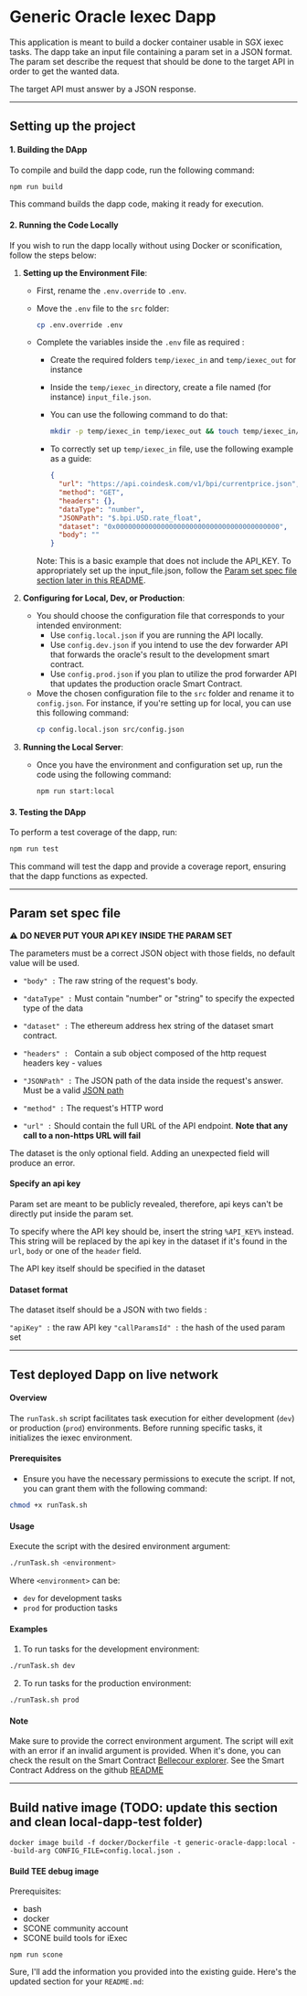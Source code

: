 # Generic Oracle Iexec Dapp

This application is meant to build a docker container usable in SGX iexec tasks. The dapp take an input file containing a param set in a JSON format. The param set describe the request that should be done to the target API in order to get the wanted data.

The target API must answer by a JSON response.

---

## Setting up the project

#### 1. Building the DApp

To compile and build the dapp code, run the following command:

```bash
npm run build
```

This command builds the dapp code, making it ready for execution.

#### 2. Running the Code Locally

If you wish to run the dapp locally without using Docker or sconification, follow the steps below:

1. **Setting up the Environment File**:

   - First, rename the `.env.override` to `.env`.
   - Move the `.env` file to the `src` folder:
     ```bash
     cp .env.override .env
     ```
   - Complete the variables inside the `.env` file as required :

     - Create the required folders `temp/iexec_in` and `temp/iexec_out` for instance
     - Inside the `temp/iexec_in` directory, create a file named (for instance) `input_file.json`.
     - You can use the following command to do that:

       ```bash
       mkdir -p temp/iexec_in temp/iexec_out && touch temp/iexec_in/input_file.json
       ```

     - To correctly set up `temp/iexec_in` file, use the following example as a guide:

       ```json
       {
         "url": "https://api.coindesk.com/v1/bpi/currentprice.json",
         "method": "GET",
         "headers": {},
         "dataType": "number",
         "JSONPath": "$.bpi.USD.rate_float",
         "dataset": "0x0000000000000000000000000000000000000000",
         "body": ""
       }
       ```

     Note: This is a basic example that does not include the API_KEY. To appropriately set up the input_file.json, follow the [Param set spec file section later in this README](#Param-set-spec-file).

2. **Configuring for Local, Dev, or Production**:

   - You should choose the configuration file that corresponds to your intended environment:
     - Use `config.local.json` if you are running the API locally.
     - Use `config.dev.json` if you intend to use the dev forwarder API that forwards the oracle's result to the development smart contract.
     - Use `config.prod.json` if you plan to utilize the prod forwarder API that updates the production oracle Smart Contract.
   - Move the chosen configuration file to the `src` folder and rename it to `config.json`. For instance, if you're setting up for local, you can use this following command:
     ```bash
     cp config.local.json src/config.json
     ```

3. **Running the Local Server**:
   - Once you have the environment and configuration set up, run the code using the following command:
     ```bash
     npm run start:local
     ```

#### 3. Testing the DApp

To perform a test coverage of the dapp, run:

```bash
npm run test
```

This command will test the dapp and provide a coverage report, ensuring that the dapp functions as expected.

---

## Param set spec file

⚠️ **DO NEVER PUT YOUR API KEY INSIDE THE PARAM SET**

The parameters must be a correct JSON object with those fields, no default value will be used.

- `"body" :` The raw string of the request's body.

- `"dataType" :` Must contain "number" or "string" to specify the expected type of the data

- `"dataset" :` The ethereum address hex string of the dataset smart contract.

- `"headers" : ` Contain a sub object composed of the http request headers key - values

- `"JSONPath" :` The JSON path of the data inside the request's answer. Must be a valid [JSON path](https://support.smartbear.com/alertsite/docs/monitors/api/endpoint/jsonpath.html)

- `"method" :` The request's HTTP word

- `"url" :` Should contain the full URL of the API endpoint. **Note that any call to a non-https URL will fail**

The dataset is the only optional field. Adding an unexpected field will produce an error.

#### Specify an api key

Param set are meant to be publicly revealed, therefore, api keys can't be directly put inside the param set.

To specify where the API key should be, insert the string `%API_KEY%` instead. This string will be replaced by the api key in the dataset if it's found in the `url`, `body` or one of the `header` field.

The API key itself should be specified in the dataset

#### Dataset format

The dataset itself should be a JSON with two fields :

`"apiKey" :` the raw API key
`"callParamsId" :` the hash of the used param set

---

## Test deployed Dapp on live network

#### Overview

The `runTask.sh` script facilitates task execution for either development (`dev`) or production (`prod`) environments. Before running specific tasks, it initializes the iexec environment.

#### Prerequisites

- Ensure you have the necessary permissions to execute the script. If not, you can grant them with the following command:

```bash
chmod +x runTask.sh
```

#### Usage

Execute the script with the desired environment argument:

```bash
./runTask.sh <environment>
```

Where `<environment>` can be:

- `dev` for development tasks
- `prod` for production tasks

#### Examples

1. To run tasks for the development environment:

```bash
./runTask.sh dev
```

2. To run tasks for the production environment:

```bash
./runTask.sh prod
```

#### Note

Make sure to provide the correct environment argument. The script will exit with an error if an invalid argument is provided.
When it's done, you can check the result on the Smart Contract [Bellecour explorer](https://blockscout-bellecour.iex.ec/). See the Smart Contract Address on the github [README](https://github.com/iExecBlockchainComputing/generic-oracle-contracts/blob/main/README.md)

---

## Build native image (TODO: update this section and clean local-dapp-test folder)

```
docker image build -f docker/Dockerfile -t generic-oracle-dapp:local --build-arg CONFIG_FILE=config.local.json .
```

#### Build TEE debug image

Prerequisites:

- bash
- docker
- SCONE community account
- SCONE build tools for iExec

```
npm run scone
```

Sure, I'll add the information you provided into the existing guide. Here's the updated section for your `README.md`:
